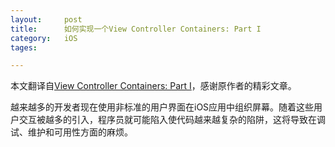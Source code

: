 ```yaml
---
layout: 	post
title:		如何实现一个View Controller Containers: Part I
category:	iOS
tages:		

---
```


本文翻译自[View Controller Containers: Part I](http://stablekernel.com/blog/view-controller-containers-part-i/)，感谢原作者的精彩文章。

越来越多的开发者现在使用非标准的用户界面在iOS应用中组织屏幕。随着这些用户交互被越多的引入，程序员就可能陷入使代码越来越复杂的陷阱，这将导致在调试、维护和可用性方面的麻烦。

